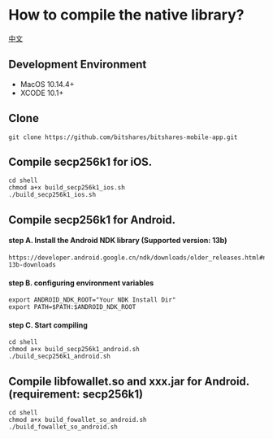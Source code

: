 # How to compile the native library?

[中文](native_lib_compile_zh.md)

## Development Environment

* MacOS 10.14.4+
* XCODE 10.1+

## Clone
```
git clone https://github.com/bitshares/bitshares-mobile-app.git
```

## Compile secp256k1 for iOS.
```
cd shell
chmod a+x build_secp256k1_ios.sh
./build_secp256k1_ios.sh
```

## Compile secp256k1 for Android.

#### step A. Install the Android NDK library (Supported version: 13b)
```
https://developer.android.google.cn/ndk/downloads/older_releases.html#ndk-13b-downloads
```

#### step B. configuring environment variables
```
export ANDROID_NDK_ROOT="Your NDK Install Dir"
export PATH=$PATH:$ANDROID_NDK_ROOT
```

#### step C. Start compiling
```
cd shell
chmod a+x build_secp256k1_android.sh
./build_secp256k1_android.sh
```

## Compile libfowallet.so and xxx.jar for Android. (requirement: secp256k1)
```
cd shell
chmod a+x build_fowallet_so_android.sh
./build_fowallet_so_android.sh
```